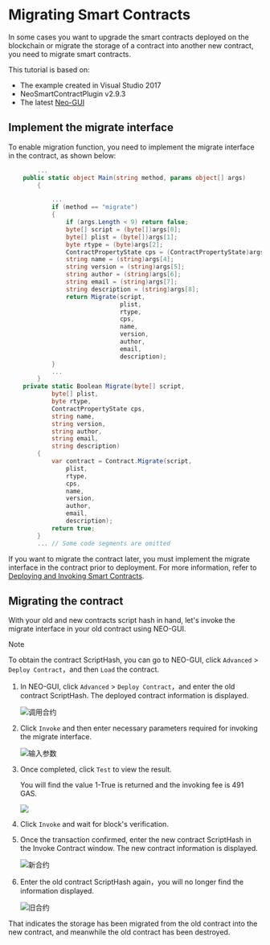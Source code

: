 # Migrating Smart Contracts

In some cases you want to upgrade the smart contracts deployed on the blockchain or migrate the storage of a contract into another new contract, you need to migrate smart contracts.

This tutorial is based on:

- The example created in Visual Studio 2017
- NeoSmartContractPlugin v2.9.3
- The latest [Neo-GUI](https://github.com/neo-project/neo-gui/releases)

## Implement the migrate interface
To enable migration function, you need to implement the migrate interface in the contract, as shown below:
```c#
       	...
	public static object Main(string method, params object[] args)
        {

            ...
            if (method == "migrate")
            {
                if (args.Length < 9) return false;
                byte[] script = (byte[])args[0];
                byte[] plist = (byte[])args[1];
                byte rtype = (byte)args[2];
                ContractPropertyState cps = (ContractPropertyState)args[3];
                string name = (string)args[4];
                string version = (string)args[5];
                string author = (string)args[6];
                string email = (string)args[7];
                string description = (string)args[8];
                return Migrate(script, 
                               plist, 
                               rtype, 
                               cps, 
                               name, 
                               version, 
                               author, 
                               email, 
                               description);
            }
            ...
        }
	private static Boolean Migrate(byte[] script, 
            byte[] plist, 
            byte rtype, 
            ContractPropertyState cps, 
            string name, 
            string version, 
            string author, 
            string email, 
            string description)
        {
            var contract = Contract.Migrate(script, 
                plist,
                rtype, 
                cps, 
                name, 
                version,
                author, 
                email, 
                description);
            return true;
        }
       	... // Some code segments are omitted
```

If you want to migrate the contract later, you must implement the migrate interface in the contract prior to deployment. For more information, refer to [Deploying and Invoking Smart Contracts](../quickstart/deploy-invoke.md).

## Migrating the contract
With your old and new contracts script hash in hand, let's invoke the migrate interface in your old contract using NEO-GUI.

> [!Note]
>
> To obtain the contract ScriptHash, you can go to NEO-GUI, click `Advanced` > `Deploy Contract`，and then `Load` the contract.

1. In NEO-GUI, click `Advanced` > `Deploy Contract`，and enter the old contract ScriptHash. The deployed contract information is displayed.

   ![调用合约](assets/migrate_m1.png)

2. Click `Invoke` and then enter necessary parameters required for invoking the migrate interface.

   ![输入参数](assets/migrate_m2.png)

3. Once completed, click `Test` to view the result.

   You will find the value 1-True is returned and the invoking fee is 491 GAS.

   ![](assets/migrate_m3.png)

4. Click `Invoke` and wait for block's verification.
5. Once the transaction confirmed, enter the new contract ScriptHash in the Invoke Contract window. The new contract information is displayed. 

   ![新合约](assets/migrate_m4.png)

6. Enter the old contract ScriptHash again，you will no longer find the information displayed. 

   ![旧合约](assets/migrate_m5.png)

That indicates the storage has been migrated from the old contract into the new contract, and meanwhile the old contract has been destroyed.
